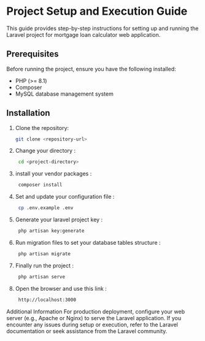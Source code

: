# Project Setup and Execution Guide
This guide provides step-by-step instructions for setting up and running the Laravel project
for mortgage loan calculator web application.
## Prerequisites

Before running the project, ensure you have the following installed:
- PHP (>= 8.1)
- Composer
- MySQL database management system

## Installation

1. Clone the repository:
   ```bash
   git clone <repository-url>


2. Change your directory :
   ```bash
    cd <project-directory>

3. install your vendor packages :
   ```bash
    composer install

4. Set and update your configuration file :
   ```bash
    cp .env.example .env

5. Generate your laravel project key :
   ```bash
    php artisan key:generate
   
6. Run migration files to set your database tables structure :
   ```bash
    php artisan migrate

6. Finally run the project :
   ```bash
    php artisan serve

6. Open the browser and use this link :
   ```bash
    http://localhost:3000
Additional Information
For production deployment, configure your web server (e.g., Apache or Nginx) to serve the Laravel application.
If you encounter any issues during setup or execution, refer to the Laravel documentation or seek assistance from the Laravel community.




   
